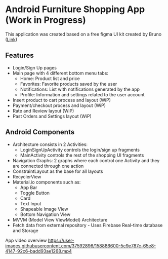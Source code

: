 # Android Furniture Shopping App (Work in Progress)
This application was created based on a free figma UI kit created by Bruno ([Link](https://www.figma.com/community/file/1005321051941014567))

## Features
* Login/Sign Up pages
* Main page with 4 different bottom menu tabs:
  - Home: Product list and price
  - Favorites: Favorite products saved by the user
  - Notifications: List with notifications generated by the app
  - Profile: Information and settings related to the user account
* Insert product to cart process and layout (WiP)
* Payment/checkout process and layout (WiP)
* Rate and Review layout (WiP)
* Past Orders and Settings layout (WiP)

## Android Components
  * Architecture consists in 2 Activities:
    - LoginSignUpActivity controls the login/sign up fragments
    - MainActivity controls the rest of the shopping UI fragments
  * Navigation Graphs: 2 graphs where each control one Activity and they are connected through one action
  * ConstraintLayout as the base for all layouts
  * RecyclerView
  * Material.io components such as:
      - App Bar
      - Toggle Button
      - Card
      - Text Input
      - Shapeable Image View
      - Bottom Navigation View
   * MVVM (Model View ViewModel) Architecture
   * Fetch data from external repository - Uses Firebase Real-time database and Storage


App video overview
https://user-images.githubusercontent.com/37592896/158886600-5c9e787c-65e8-4147-92c6-badd93ae1268.mp4


   
